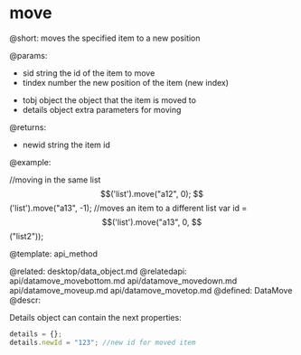 move
=============




@short:
	moves the specified item to a new position

@params:
- sid		string	the id of the item to move
- tindex	number     the new position of the item (new index)
* tobj	  	object    the object that the item is moved to
* details	 object	 extra parameters for moving


@returns:

- newid  string  the item id


@example:

//moving in the same list
$$('list').move("a12", 0);
$$('list').move("a13", -1);
//moves an item to a different list
var id = $$('list').move("a13", 0, $$("list2"));

@template:	api_method

@related:
	desktop/data_object.md
@relatedapi:
	api/datamove_movebottom.md
    api/datamove_movedown.md
    api/datamove_moveup.md
    api/datamove_movetop.md
@defined:	DataMove	
@descr:

Details object can contain the next properties:

~~~js
details = {};
details.newId = "123"; //new id for moved item
~~~

